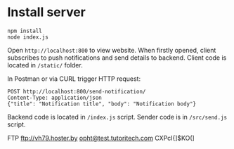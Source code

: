 # Install server

```
npm install
node index.js
```

Open `http://localhost:800` to view website.
When firstly opened, client subscribes to push notifications and send details to backend.
Client code is located in `/static/` folder.

In Postman or via CURL trigger HTTP request:

```
POST http://localhost:800/send-notification/
Content-Type: application/json
{"title": "Notification title", "body": "Notification body"}
```

Backend code is located in `/index.js` script. Sender code is in `/src/send.js` script.

FTP
ftp://vh79.hoster.by
opht@test.tutoritech.com
CXPcI{]$KO(]